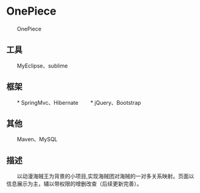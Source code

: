 # OnePiece
　　OnePiece

## 工具
　　MyEclipse、sublime

## 框架
　　* SpringMvc、Hibernate
　　* jQuery、Bootstrap

## 其他
　　Maven、MySQL

## 描述
　　以动漫海贼王为背景的小项目,实现海贼团对海贼的一对多关系映射。页面以信息展示为主，辅以带权限的增删改查（后续更新完善）。
	
